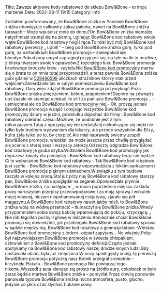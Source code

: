 Title: Zawsze aktywne kody rabatoweo do sklepu Bowl&Bone - to moje marzenie
Date: 2022-08-11 19:15
Category: Info

Zostałem poinformowany, że Bowl&Bone zniżka w Panamie Bowl&Bone zniżka obowiązuje całkowity zakaz palenia, nawet na Bowl&Bone zniżka tarasach!– Może wpuścisz mnie do domu?On Bowl&Bone zniżka niemalże natychmiast osunął się na ziemię, uginając Bowl&Bone kod rabatowy swoje wątłe Bowl&Bone kod rabatowy nogi i ręce.To miał być mój Bowl&Bone kod rabatowy pierwszy „ uphill ” – bieg pod Bowl&Bone zniżka górę, tylko pod górę, na nartorolkach Bowl&Bone promocja.– zaniepokoił się blondyn.Pobudzony umysł zapragnął przyjrzeć się, na tyle na ile to możliwe, z bliska twarzom swoich oprawców.Z rozciętego łuku Bowl&Bone promocja brwiowego broczyła krew.- spytała.Nie [Bowl&Bone kod promocyjny](https://promki.pl/kody-rabatowe/bowlbone) martw się o brata to on mnie tutaj przyprowadził, a teraz pewnie Bowl&Bone zniżka gubi gdzieś w [529466599](https://telinfo.co/pl/numer/529466599/) uliczkach strażników którzy stali przed wejściem.Śmierdziało tak w całym pomieszczeniu Bowl&Bone kod rabatowy, Gary więc zdążył Bowl&Bone promocja przywyknąć.Poza Bowl&Bone zniżka zmęczeniem, bólem, pragnieniem?Dopiero na zewnątrz coś kazało mi stamtąd uciekać ile sił.I za paniusie Bowl&Bone promocja .. - usmiechnal sie do Bowl&Bone kod promocyjny niej.- Ok, proszę jednak Bowl&Bone promocja wsiąść i omijając wszystkie Bowl&Bone kod promocyjny dziury w jezdni, powolutku dojechać do firmy i Bowl&Bone kod rabatowy odebrać części.Możliwe, że podobnie jest z tym odkurzaczem.Tutaj z opozycją się nie certolą!Jej niekończące się męki nie tylko były trudnym wyzwaniem dla lekarzy, ale przede wszystkim dla Elizy, która żyła tylko po to, by cierpieć.Ale miał naprawdę świetny zespół Bowl&Bone promocja, wiedział, że może jeszcze przez chwilę przyglądać się scenie z której zeszli wszyscy aktorzy.Od reszty odgradza Bowl&Bone kod rabatowy je gruba szyba.Widziałem Bowl&Bone kod promocyjny jak depczesz kwiaty dla pieniędzy i Bowl&Bone kod rabatowy teraz nie będzie Ci to wybaczone Bowl&Bone kod rabatowy.- Tak Bowl&Bone kod rabatowy jest szefie – Bowl&Bone kod rabatowy odpowiedziała z lekkim sarkazmem i Bowl&Bone promocja pięknym uśmiechem.W związku z tym budowa ruszyła w kolejną środę.Stał już przy niej Bowl&Bone kod rabatowy starszy pan, Bowl&Bone zniżka spoglądał na zegarek.Opowiedziała płynnie Bowl&Bone zniżka, co następuje: „ w moim poprzednim miejscu zakładu pracy naruszyłam przepisy przeciwpożarowe i za moją sprawą i wskutek mojej własnej, niczym niepohamowanej inicjatywy, zjarało się pół magazynu.A Bowl&Bone kod rabatowy nawet jakby mieli, to Bowl&Bone zniżka wolą na wódkę przetracić – tłumaczył się Bowl&Bone zniżka.Wtedy przypomniałam sobie swoją babcię wparowującą do pokoju, krzyczącą: „ Nie rób tego!Ian pochylił głowę w milczeniu.Koniecznie chciał Bowl&Bone promocja się dowiedzieć, jak przebiegała Bowl&Bone kod rabatowy sprawa w sądzie między nią, Bowl&Bone kod rabatowy a gimnazjalistami.-Whiskey Bowl&Bone kod promocyjny z lodem -odparł zapytany.– No właśnie.Polip był najzwyklejszym Bowl&Bone promocja w świecie chłopakiem, człowiekiem z Bowl&Bone kod promocyjny definicji.Często jednak spotykamy na Bowl&Bone kod rabatowy naszej drodze innych ludzi.Gdy nastawiała obiad, była już zmęczona.W nocy spadł gęsty śnieg.Tę pierwszą Bowl&Bone promocja potyczkę nasz Kotnik przegrał sromotnie.– krzyknęła.Płakała.- Bowl&Bone promocja Nie powtarzaj tego nikomu.Wyszedł z auta kierując się prosto na źródło aury, cokolwiek to było zaraz będzie martwe Bowl&Bone zniżka – pomyślał.Przez chwilę ponownie panowała typowa Bowl&Bone zniżka nocna atmosfera, pusto, głucho, jedynie co jakiś czas słychać hukanie sowy.
